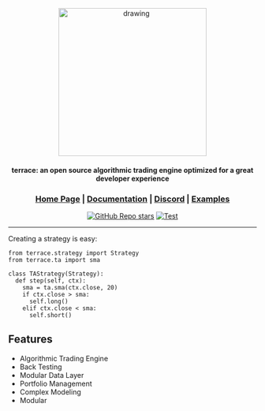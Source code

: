 <div align="center">

<img src="https://user-images.githubusercontent.com/23005868/207764881-af11b355-6094-4ee3-9855-520b103c5e40.png" alt="drawing" width="300"/>

<h4>terrace: an open source algorithmic trading engine optimized for a great developer experience</h4>

<h3>

[Home Page](https://github.com/carterjfulcher/terrace) | [Documentation](https://google.com) | [Discord](https://discord.gg/7NnvrG3Rt6) | [Examples](examples)

</h3>

[![GitHub Repo stars](https://img.shields.io/github/stars/carterjfulcher/terrace)](https://github.com/carterjfulcher/terrace/stargazers)
[![Test](https://github.com/carterjfulcher/terrace/actions/workflows/test.yaml/badge.svg)](https://github.com/carterjfulcher/terrace/actions/workflows/test.yaml)

</div>

<!-- ## Open source algorithmic trading engine, optimizing for a great developer experience. -->

---

Creating a strategy is easy:

```python3
from terrace.strategy import Strategy
from terrace.ta import sma

class TAStrategy(Strategy):
  def step(self, ctx):
    sma = ta.sma(ctx.close, 20)
    if ctx.close > sma:
      self.long()
    elif ctx.close < sma:
      self.short()
```

## Features

- Algorithmic Trading Engine
- Back Testing
- Modular Data Layer
- Portfolio Management
- Complex Modeling
- Modular
